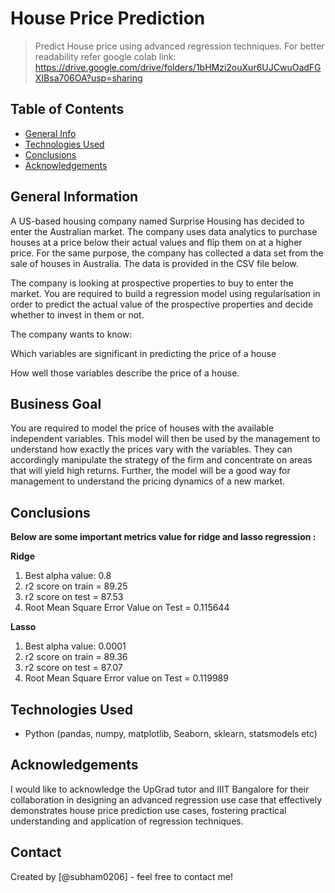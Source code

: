 # House Price Prediction 
> Predict House price using advanced regression techniques.
> For better readability refer google colab link: https://drive.google.com/drive/folders/1bHMzi2ouXur6UJCwuOadFGXIBsa706OA?usp=sharing 


## Table of Contents
* [General Info](#general-information)
* [Technologies Used](#technologies-used)
* [Conclusions](#conclusions)
* [Acknowledgements](#acknowledgements)


## General Information
A US-based housing company named Surprise Housing has decided to enter the Australian market. The company uses data analytics to purchase houses at a price below their actual values and flip them on at a higher price. For the same purpose, the company has collected a data set from the sale of houses in Australia. The data is provided in the CSV file below.

The company is looking at prospective properties to buy to enter the market. You are required to build a regression model using regularisation in order to predict the actual value of the prospective properties and decide whether to invest in them or not.

The company wants to know:

Which variables are significant in predicting the price of a house

How well those variables describe the price of a house.

## **Business Goal**
You are required to model the price of houses with the available independent variables. This model will then be used by the management to understand how exactly the prices vary with the variables. They can accordingly manipulate the strategy of the firm and concentrate on areas that will yield high returns. Further, the model will be a good way for management to understand the pricing dynamics of a new market.


## Conclusions
**Below are some important metrics value for ridge and lasso regression :**

**Ridge**
1.   Best alpha value: 0.8
2.   r2 score on train = 89.25
3.   r2 score on test = 87.53
4.   Root Mean Square Error Value on Test = 0.115644


**Lasso**
1.   Best alpha value: 0.0001
2.   r2 score on train = 89.36
3.   r2 score on test = 87.07
4.   Root Mean Square Error value on Test = 0.119989




## Technologies Used

- Python (pandas, numpy, matplotlib, Seaborn, sklearn, statsmodels etc)

## Acknowledgements

I would like to acknowledge the UpGrad tutor and IIIT Bangalore for their collaboration in designing an advanced regression use case that effectively demonstrates house price prediction use cases, fostering practical understanding and application of regression techniques.


## Contact
Created by [@subham0206] - feel free to contact me!
